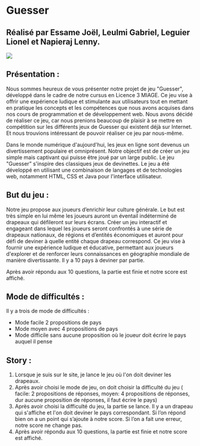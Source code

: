 # Guesser
## Réalisé par Essame Joël, Leulmi Gabriel, Leguier Lionel et Napieraj Lenny.

![](https://encrypted-tbn0.gstatic.com/images?q=tbn:ANd9GcQtkRKBDZ_BsSpschjp8hOVw4gYjKJAzDCzvQ&usqp=CAU)

## Présentation : 
Nous sommes heureux de vous présenter notre projet de jeu "Guesser", développé dans le cadre de notre cursus en Licence 3 MIAGE. Ce jeu vise à offrir une expérience ludique et stimulante aux utilisateurs tout en mettant en pratique les concepts et les compétences que nous avons acquises dans nos cours de programmation et de développement web. Nous avons décidé de réaliser ce jeu, car nous prenions beaucoup de plaisir à se mettre en compétition sur les différents jeux de Guesser qui existent déjà sur Internet. Et nous trouvions intéressant de pouvoir réaliser ce jeu par nous-même.

Dans le monde numérique d'aujourd'hui, les jeux en ligne sont devenus un divertissement populaire et omniprésent. Notre objectif est de créer un jeu simple mais captivant qui puisse être joué par un large public. Le jeu "Guesser” s'inspire des classiques jeux de devinettes.
Le jeu a été développé en utilisant une combinaison de langages et de technologies web, notamment HTML, CSS et Java pour l'interface utilisateur.

## But du jeu : 
Notre jeu propose aux joueurs d’enrichir leur culture générale. Le but est très simple en lui même les joueurs auront un éventail indéterminé de drapeaux qui défileront sur leurs écrans.
Créer un jeu interactif et engageant dans lequel les joueurs seront confrontés à une série de drapeaux nationaux, de régions et d’entités économiques et auront pour défi de deviner à quelle entité chaque drapeau correspond. Ce jeu vise à fournir une expérience ludique et éducative, permettant aux joueurs d'explorer et de renforcer leurs connaissances en géographie mondiale de manière divertissante. 
Il y a 10 pays à deviner par partie.

Après avoir répondu aux 10 questions, la partie est finie et notre score est affiché.

## Mode de difficultés :
Il y a trois de mode de difficultés : 

- Mode facile 2 propositions de pays
- Mode moyen avec 4 propositions de pays 
- Mode difficile sans aucune proposition où le joueur doit écrire le pays auquel il pense

## Story : 

1. Lorsque je suis sur le site, je lance le jeu où l'on doit deviner les drapeaux.
2. Après avoir choisi le mode de jeu, on doit choisir la difficulté du jeu ( facile: 2 propositions de réponses, moyen: 4 propositions de réponses, dur aucune proposition de réponses, il faut écrire le pays)
3. Après avoir choisi la difficulté du jeu, la partie se lance. Il y a un drapeau qui s'affiche et l'on doit deviner le pays correspondant. Si l’on répond bien on a un point qui s’ajoute à notre score. Si l’on a fait une erreur, notre score ne change pas.
4. Après avoir répondu aux 10 questions, la partie est finie et notre score est affiché.


